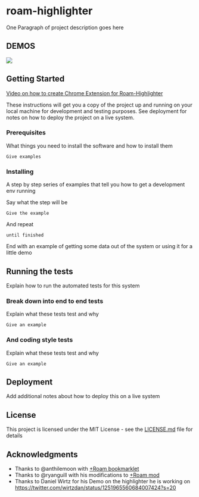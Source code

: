 # roam-highlighter

One Paragraph of project description goes here

## DEMOS

![](https://user-images.githubusercontent.com/64155612/81142339-4b1ce180-8f24-11ea-908b-add409f0c7d4.gif)

## Getting Started

[Video on how to create Chrome Extension for Roam-Highlighter](https://www.screencast.com/t/7vYK9qMGqIyY)

These instructions will get you a copy of the project up and running on your local machine for development and testing purposes. See deployment for notes on how to deploy the project on a live system.

### Prerequisites

What things you need to install the software and how to install them

```
Give examples
```

### Installing

A step by step series of examples that tell you how to get a development env running

Say what the step will be

```
Give the example
```

And repeat

```
until finished
```

End with an example of getting some data out of the system or using it for a little demo

## Running the tests

Explain how to run the automated tests for this system

### Break down into end to end tests

Explain what these tests test and why

```
Give an example
```

### And coding style tests

Explain what these tests test and why

```
Give an example
```

## Deployment

Add additional notes about how to deploy this on a live system

## License

This project is licensed under the MIT License - see the [LICENSE.md](LICENSE.md) file for details

## Acknowledgments

* Thanks to @anthilemoon with [+Roam bookmarklet](https://github.com/anthilemoon/plus-roam)
* Thanks to @ryanguill with his modifications to [+Roam mod](https://github.com/ryanguill/plus-roam/tree/development)
* Thanks to Daniel Wirtz for his Demo on the highlighter he is working on https://twitter.com/wirtzdan/status/1251965560684007424?s=20
